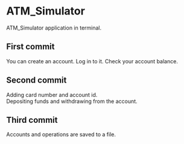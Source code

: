 # ATM_Simulator
ATM_Simulator application in terminal.
## First commit
You can create an account. Log in to it. Check your account balance.
## Second commit
Adding card number and account id. <br>
Depositing funds and withdrawing from the account.
## Third commit
Accounts and operations are saved to a file.